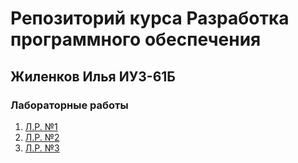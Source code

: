 # Репозиторий курса Разработка программного обеспечения
## Жиленков Илья ИУ3-61Б

### Лабораторные работы

1. [Л.Р. №1](https://github.com/ilyushkaaa/rpo2024-Zhilenkov/tree/lab1)
2. [Л.Р. №2](https://github.com/ilyushkaaa/rpo2024-Zhilenkov/tree/lab2)
3. [Л.Р. №3](https://github.com/ilyushkaaa/rpo2024-Zhilenkov/tree/lab3)
